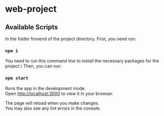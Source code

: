# web-project
## Available Scripts

In the folder fronend of the project directory. First, you need run:
### `npm i`
You need to run this command line to install the necessary packages for the project.\\
Then, you can run:
### `npm start`
Runs the app in the development mode.\
Open [http://localhost:3000](http://localhost:3000) to view it in your browser.

The page will reload when you make changes.\
You may also see any lint errors in the console.
